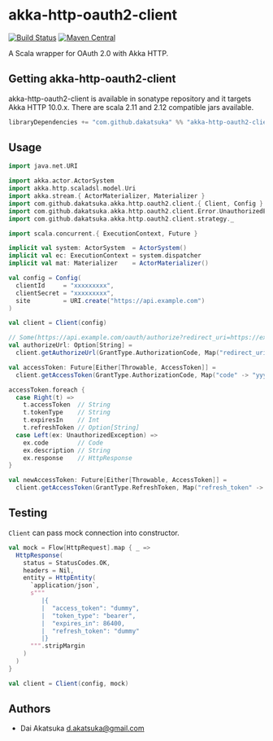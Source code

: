 # akka-http-oauth2-client
[![Build Status](https://travis-ci.org/dakatsuka/akka-http-oauth2-client.svg?branch=master)](https://travis-ci.org/dakatsuka/akka-http-oauth2-client) [![Maven Central](https://img.shields.io/maven-central/v/com.github.dakatsuka/akka-http-oauth2-client_2.12.svg)](https://search.maven.org/#search%7Cga%7C1%7Ca%3A%22akka-http-oauth2-client_2.12%22)

A Scala wrapper for OAuth 2.0 with Akka HTTP.

## Getting akka-http-oauth2-client

akka-http-oauth2-client is available in sonatype repository and it targets Akka HTTP 10.0.x. There are scala 2.11 and 2.12 compatible jars available.

```sbt
libraryDependencies += "com.github.dakatsuka" %% "akka-http-oauth2-client" % "0.1.0"
```

## Usage

```scala
import java.net.URI

import akka.actor.ActorSystem
import akka.http.scaladsl.model.Uri
import akka.stream.{ ActorMaterializer, Materializer }
import com.github.dakatsuka.akka.http.oauth2.client.{ Client, Config }
import com.github.dakatsuka.akka.http.oauth2.client.Error.UnauthorizedException
import com.github.dakatsuka.akka.http.oauth2.client.strategy._

import scala.concurrent.{ ExecutionContext, Future }

implicit val system: ActorSystem  = ActorSystem()
implicit val ec: ExecutionContext = system.dispatcher
implicit val mat: Materializer    = ActorMaterializer()

val config = Config(
  clientId     = "xxxxxxxxx",
  clientSecret = "xxxxxxxxx",
  site         = URI.create("https://api.example.com")
)

val client = Client(config)

// Some(https://api.example.com/oauth/authorize?redirect_uri=https://example.com/oauth2/callback&response_type=code&client_id=xxxxxxxxx)
val authorizeUrl: Option[String] =
  client.getAuthorizeUrl(GrantType.AuthorizationCode, Map("redirect_uri" -> "https://example.com/oauth2/callback"))

val accessToken: Future[Either[Throwable, AccessToken]] =
  client.getAccessToken(GrantType.AuthorizationCode, Map("code" -> "yyyyyy", "redirect_uri" -> "https://example.com"))

accessToken.foreach {
  case Right(t) =>
    t.accessToken  // String
    t.tokenType    // String
    t.expiresIn    // Int
    t.refreshToken // Option[String]
  case Left(ex: UnauthorizedException) =>
    ex.code        // Code
    ex.description // String
    ex.response    // HttpResponse
}

val newAccessToken: Future[Either[Throwable, AccessToken]] =
  client.getAccessToken(GrantType.RefreshToken, Map("refresh_token" -> "zzzzzzzz"))
```

## Testing

`Client` can pass mock connection into constructor.

```scala
val mock = Flow[HttpRequest].map { _ =>
  HttpResponse(
    status = StatusCodes.OK,
    headers = Nil,
    entity = HttpEntity(
      `application/json`,
      s"""
         |{
         |  "access_token": "dummy",
         |  "token_type": "bearer",
         |  "expires_in": 86400,
         |  "refresh_token": "dummy"
         |}
      """.stripMargin
    )
  )
}

val client = Client(config, mock)
```

## Authors

* Dai Akatsuka <d.akatsuka@gmail.com>
